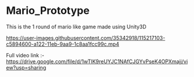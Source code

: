 # Mario_Prototype
This is the 1 round of mario like game made using Unity3D



https://user-images.githubusercontent.com/35342918/115217103-c5894600-a122-11eb-9aa9-1c8aa1fcc99c.mp4


Full video link :-
https://drive.google.com/file/d/1wTIK9reUYJC1NAfCJGYvPseK4OPXmajj/view?usp=sharing
